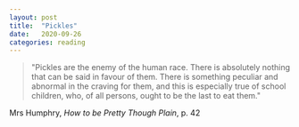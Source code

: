 ```yaml
---
layout: post
title:  "Pickles"
date:   2020-09-26
categories: reading
---
```


> "Pickles are the enemy of the human race. There is absolutely nothing that can be said in favour of them. There is something peculiar and abnormal in the craving for them, and this is especially true of school children, who, of all persons, ought to be the last to eat them."

Mrs Humphry, _How to be Pretty Though Plain_, p. 42
